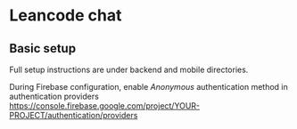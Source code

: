 # Leancode chat

## Basic setup

Full setup instructions are under backend and mobile directories. 

During Firebase configuration, enable _Anonymous_ authentication method in authentication providers
https://console.firebase.google.com/project/YOUR-PROJECT/authentication/providers



